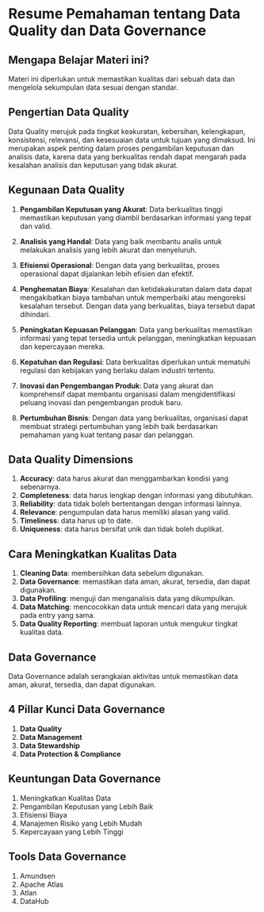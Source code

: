 # Resume Pemahaman tentang Data Quality dan Data Governance

## Mengapa Belajar Materi ini?
Materi ini diperlukan untuk memastikan kualitas dari sebuah data dan mengelola sekumpulan data sesuai dengan standar.

## Pengertian Data Quality

Data Quality merujuk pada tingkat keakuratan, kebersihan, kelengkapan, konsistensi, relevansi, dan kesesuaian data untuk tujuan yang dimaksud. Ini merupakan aspek penting dalam proses pengambilan keputusan dan analisis data, karena data yang berkualitas rendah dapat mengarah pada kesalahan analisis dan keputusan yang tidak akurat.

## Kegunaan Data Quality

1. **Pengambilan Keputusan yang Akurat**: Data berkualitas tinggi memastikan keputusan yang diambil berdasarkan informasi yang tepat dan valid.

2. **Analisis yang Handal**: Data yang baik membantu analis untuk melakukan analisis yang lebih akurat dan menyeluruh.

3. **Efisiensi Operasional**: Dengan data yang berkualitas, proses operasional dapat dijalankan lebih efisien dan efektif.

4. **Penghematan Biaya**: Kesalahan dan ketidakakuratan dalam data dapat mengakibatkan biaya tambahan untuk memperbaiki atau mengoreksi kesalahan tersebut. Dengan data yang berkualitas, biaya tersebut dapat dihindari.

5. **Peningkatan Kepuasan Pelanggan**: Data yang berkualitas memastikan informasi yang tepat tersedia untuk pelanggan, meningkatkan kepuasan dan kepercayaan mereka.

6. **Kepatuhan dan Regulasi**: Data berkualitas diperlukan untuk mematuhi regulasi dan kebijakan yang berlaku dalam industri tertentu.

7. **Inovasi dan Pengembangan Produk**: Data yang akurat dan komprehensif dapat membantu organisasi dalam mengidentifikasi peluang inovasi dan pengembangan produk baru.

8. **Pertumbuhan Bisnis**: Dengan data yang berkualitas, organisasi dapat membuat strategi pertumbuhan yang lebih baik berdasarkan pemahaman yang kuat tentang pasar dan pelanggan.

## Data Quality Dimensions
1. **Accuracy**: data harus akurat dan menggambarkan kondisi yang sebenarnya.
2. **Completeness**: data harus lengkap dengan informasi yang dibutuhkan.
3. **Reliability**: data tidak boleh bertentangan dengan informasi lainnya.
4. **Relevance**: pengumpulan data harus memiliki alasan yang valid.
5. **Timeliness**: data harus up to date.
6. **Uniqueness**: data harus bersifat unik dan tidak boleh duplikat.

## Cara Meningkatkan Kualitas Data
1. **Cleaning Data**: membersihkan data sebelum digunakan.
2. **Data Governance**: memastikan data aman, akurat, tersedia, dan dapat digunakan.
3. **Data Profiling**: menguji dan menganalisis data yang dikumpulkan.
4. **Data Matching**: mencocokkan data untuk mencari data yang merujuk pada entry yang sama.
5. **Data Quality Reporting**: membuat laporan untuk mengukur tingkat kualitas data.

## Data Governance
Data Governance adalah serangkaian aktivitas untuk memastikan data aman, akurat, tersedia, dan dapat digunakan.

## 4 Pillar Kunci Data Governance
1. **Data Quality**
2. **Data Management**
3. **Data Stewardship**
4. **Data Protection & Compliance**

## Keuntungan Data Governance
1. Meningkatkan Kualitas Data
2. Pengambilan Keputusan yang Lebih Baik
3. Efisiensi Biaya
4. Manajemen Risiko yang Lebih Mudah
5. Kepercayaan yang Lebih Tinggi

## Tools Data Governance
1. Amundsen
2. Apache Atlas
3. Atlan
4. DataHub